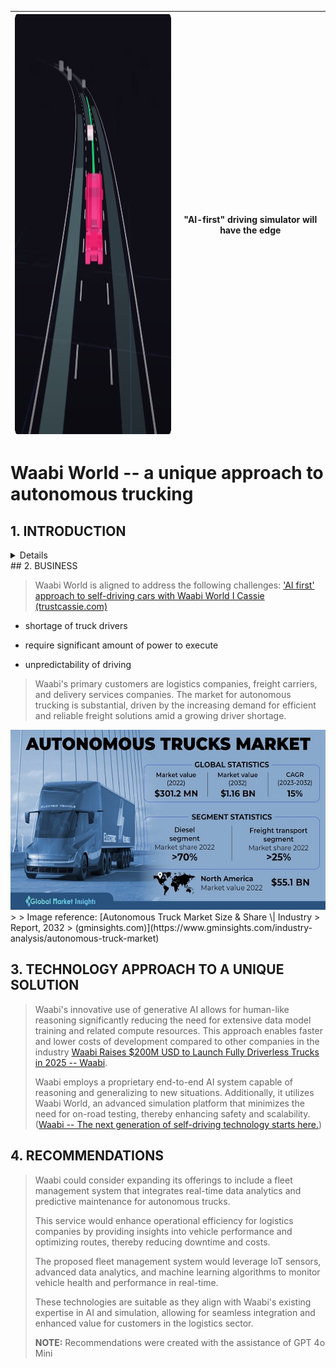 | <img src="images/Simulation-Centric.webp" width="384" height="672"> | **"AI-first" driving simulator will have the edge** |
| :-- | :---: |

# Waabi World -- a unique approach to autonomous trucking

## 1.  INTRODUCTION
<details>
> Waabi was founded in 2021 by Raquel Urtasun bringing a 20 year career
> in AI and 10 years of experience building self-driving solutions to
> build on the vision of an autonomous vehicle. ([Team --
> Waabi](https://waabi.ai/team/))
>
> The idea for Waabi emerged from Urtasun\'s extensive experience in AI
> and her desire to address the challenges in the autonomous vehicle
> industry, particularly in trucking. Her background at Uber\'s Advanced
> Technology Group and her focus on safety and efficiency in autonomous
> systems played a crucial role in shaping Waabi\'s mission. ([Waabi,
> the rare autonomous vehicle startup with a woman CEO, raises \$83.5
> million - The
> Verge](https://www.theverge.com/2021/6/8/22522824/waabi-raquel-urtasun-autonomous-vehicle-startup-stealth-funding))
>
> There is interest in the concept Waabi is bringing to the autonomous
> vehicle approach successfully landing \$200 million in capital to
> design, develop, and test the flagship product Waabi World by 2025.
> ([Waabi Raises \$200M USD to Launch Fully Driverless Trucks in 2025 --
> Waabi](https://waabi.ai/waabi-series-b-announcement/))
</details>
## 2.  BUSINESS

> Waabi World is aligned to address the following challenges: [\'AI
> first\' approach to self-driving cars with Waabi World I Cassie
> (trustcassie.com)](https://trustcassie.com/resources/blog/ai-first-approach-to-self-driving-cars/)

-   shortage of truck drivers

-   require significant amount of power to execute

-   unpredictability of driving

> Waabi\'s primary customers are logistics companies, freight carriers,
> and delivery services companies. The market for autonomous trucking is
> substantial, driven by the increasing demand for efficient and
> reliable freight solutions amid a growing driver shortage.
>
>
<img src="images/autonomous-truck-market-2023-2032.jpg" width="576" height="288">
>
> Image reference: [Autonomous Truck Market Size & Share \| Industry
> Report, 2032
> (gminsights.com)](https://www.gminsights.com/industry-analysis/autonomous-truck-market)

## 3.  TECHNOLOGY APPROACH TO A UNIQUE SOLUTION

> Waabi\'s innovative use of generative AI allows for human-like
> reasoning significantly reducing the need for extensive data model
> training and related compute resources. This approach enables faster
> and lower costs of development compared to other companies in the
> industry [Waabi Raises \$200M USD to Launch Fully Driverless Trucks in
> 2025 -- Waabi](https://waabi.ai/waabi-series-b-announcement/).
>
> Waabi employs a proprietary end-to-end AI system capable of reasoning
> and generalizing to new situations. Additionally, it utilizes Waabi
> World, an advanced simulation platform that minimizes the need for
> on-road testing, thereby enhancing safety and scalability. ([Waabi --
> The next generation of self-driving technology starts
> here.](https://waabi.ai/))

## 4.  RECOMMENDATIONS

> Waabi could consider expanding its offerings to include a fleet
> management system that integrates real-time data analytics and
> predictive maintenance for autonomous trucks.
>
> This service would enhance operational efficiency for logistics
> companies by providing insights into vehicle performance and
> optimizing routes, thereby reducing downtime and costs.
>
> The proposed fleet management system would leverage IoT sensors,
> advanced data analytics, and machine learning algorithms to monitor
> vehicle health and performance in real-time.
>
> These technologies are suitable as they align with Waabi\'s existing
> expertise in AI and simulation, allowing for seamless integration and
> enhanced value for customers in the logistics sector.
>
> **NOTE:** Recommendations were created with the assistance of GPT 4o
> Mini